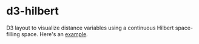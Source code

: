 # d3-hilbert

D3 layout to visualize distance variables using a continuous Hilbert space-filling space. Here's an [example](http://bl.ocks.org/vasturiano/aee11f57aaa6b1ec96f1df386166a396).
